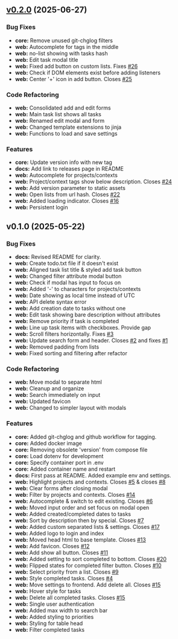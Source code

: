 
<a name="v0.2.0"></a>
## [v0.2.0](https://github.com/aleyoscar/groctxt/compare/v0.1.0...v0.2.0) (2025-06-27)

### Bug Fixes

* **core:** Remove unused git-chglog filters
* **web:** Autocomplete for tags in the middle
* **web:** no-list showing with tasks hash
* **web:** Edit task modal title
* **web:** Fixed add button on custom lists. Fixes [#26](https://github.com/aleyoscar/groctxt/issues/26)
* **web:** Check if DOM elements exist before adding listeners
* **web:** Center '+' icon in add button. Closes [#25](https://github.com/aleyoscar/groctxt/issues/25)

### Code Refactoring

* **web:** Consolidated add and edit forms
* **web:** Main task list shows all tasks
* **web:** Renamed edit modal and form
* **web:** Changed template extensions to jinja
* **web:** Functions to load and save settings

### Features

* **core:** Update version info with new tag
* **docs:** Add link to releases page in README
* **web:** Autocomplete for projects/contexts
* **web:** Project/context tags show below description. Closes [#24](https://github.com/aleyoscar/groctxt/issues/24)
* **web:** Add version parameter to static assets
* **web:** Open lists from url hash. Closes [#22](https://github.com/aleyoscar/groctxt/issues/22)
* **web:** Added loading indicator. Closes [#16](https://github.com/aleyoscar/groctxt/issues/16)
* **web:** Persistent login


<a name="v0.1.0"></a>
## v0.1.0 (2025-05-22)

### Bug Fixes

* **docs:** Revised README for clarity.
* **web:** Create todo.txt file if it doesn't exist
* **web:** Aligned task list title & styled add task button
* **web:** Changed filter attribute modal button
* **web:** Check if modal has input to focus on
* **web:** Added '-' to characters for projects/contexts
* **web:** Date showing as local time instead of UTC
* **web:** API delete syntax error
* **web:** Add creation date to tasks without one
* **web:** Edit task showing bare description without attributes
* **web:** Remove priority if task is completed
* **web:** Line up task items with checkboxes. Provide gap
* **web:** Scroll filters horizontally. Fixes [#3](https://github.com/aleyoscar/groctxt/issues/3)
* **web:** Update search form and header. Closes [#2](https://github.com/aleyoscar/groctxt/issues/2) and fixes [#1](https://github.com/aleyoscar/groctxt/issues/1)
* **web:** Removed padding from lists
* **web:** Fixed sorting and filtering after refactor

### Code Refactoring

* **web:** Move modal to separate html
* **web:** Cleanup and organize
* **web:** Search immediately on input
* **web:** Updated favicon
* **web:** Changed to simpler layout with modals

### Features

* **core:** Added git-chglog and github workflow for tagging.
* **core:** Added docker image
* **core:** Removing obsolete 'version' from compose file
* **core:** Load dotenv for development
* **core:** Specify container port in .env
* **core:** Added container name and restart
* **docs:** First pass at README. Added example env and settings.
* **web:** Highlight projects and contexts. Closes [#5](https://github.com/aleyoscar/groctxt/issues/5) & closes [#8](https://github.com/aleyoscar/groctxt/issues/8)
* **web:** Clear forms after closing modal
* **web:** Filter by projects and contexts. Closes [#14](https://github.com/aleyoscar/groctxt/issues/14)
* **web:** Autocomplete & switch to edit existing. Closes [#6](https://github.com/aleyoscar/groctxt/issues/6)
* **web:** Moved input order and set focus on modal open
* **web:** Added created/completed dates to tasks
* **web:** Sort by description then by special. Closes [#7](https://github.com/aleyoscar/groctxt/issues/7)
* **web:** Added custom separated lists & settings. Closes [#17](https://github.com/aleyoscar/groctxt/issues/17)
* **web:** Added logo to login and index
* **web:** Moved head html to base template. Closes [#13](https://github.com/aleyoscar/groctxt/issues/13)
* **web:** Add favicon. Closes [#12](https://github.com/aleyoscar/groctxt/issues/12)
* **web:** Add show all button. Closes [#11](https://github.com/aleyoscar/groctxt/issues/11)
* **web:** Added setting to sort completed to bottom. Closes [#20](https://github.com/aleyoscar/groctxt/issues/20)
* **web:** Flipped states for completed filter button. Closes [#10](https://github.com/aleyoscar/groctxt/issues/10)
* **web:** Select priority from a list. Closes [#9](https://github.com/aleyoscar/groctxt/issues/9)
* **web:** Style completed tasks. Closes [#4](https://github.com/aleyoscar/groctxt/issues/4)
* **web:** Move settings to frontend. Add delete all. Closes [#15](https://github.com/aleyoscar/groctxt/issues/15)
* **web:** Hover style for tasks
* **web:** Delete all completed tasks. Closes [#15](https://github.com/aleyoscar/groctxt/issues/15)
* **web:** Single user authentication
* **web:** Added max width to search bar
* **web:** Added styling to priorities
* **web:** Styling for table head
* **web:** Filter completed tasks

